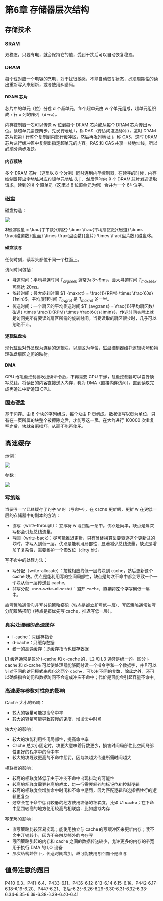 # 第6章 存储器层次结构

## 存储技术

### SRAM

双稳态，只要有电，就会保持它的值，受到干扰后可以自动恢复稳态。

### DRAM

每个位对应一个电容的充电，对干扰很敏感，不能自动恢复状态，必须周期性的读出重新写入来刷新，或者使用纠错码。

#### DRAM 芯片

芯片中的单元（位）分成 d 个超单元，每个超单元由 w 个单元组成，超单元组织成 r 行 c 列的阵列（d=rc）。

内存控制器一次可以传送 w 位到每个 DRAM 芯片或从每个 DRAM 芯片传出 w 位。读超单元需要两步，先发行地址 i，称 RAS（行访问选通脉冲），这时 DRAM 芯片把第 i 行整个复制到内部行缓冲区，然后再发列地址 j，称 CAS，这时 DRAM 芯片从行缓冲区中复制出指定超单元的内容。RAS 和 CAS 共享一根地址线，所以必须分两步发送。

#### 内存模块

多个 DRAM 芯片（这里以 8 个为例）同时连到内存控制器，在读字的时候，内存控制器算出字地址对应的超单元地址 (i, j)，然后同时向 8 个 DRAM 芯片发送读取请求，读到的 8 个超单元（这里以 8 位超单元为例）合并为一个 64 位字。

### 磁盘

磁盘构造：

![](media/15696559995405.jpg)

$磁盘容量 = \frac{字节数}{扇区} \times \frac{平均扇区数}{磁道} \times \frac{磁道数}{盘面} \times \frac{盘面数}{盘片} \times \frac{盘片数}{磁盘}$。

#### 磁盘读写

任何时刻，读写头都位于同一个柱面上。

访问时间包括：

- 寻道时间：平均寻道时间 $T_{avgseek}$ 通常为 3～9ms，最大寻道时间 $T_{maxseek}$ 可高达 20ms。
- 旋转时间：最大旋转时间 $T_{maxrot} = \frac{1}{RPM} \times \frac{60s}{1min}$，平均旋转时间 $T_{avgrot}$ 是 $T_{maxrot}$ 的一半。
- 传送时间：一个扇区的平均传送时间 $T_{avgtrans} = \frac{1}{平均扇区数/磁道} \times \frac{1}{RPM} \times \frac{60s}{1min}$，传送时间实际上就是访问完所有要读的扇区所需的旋转时间。当要读取的扇区很少时，几乎可以忽略不计。

#### 逻辑磁盘块

现代磁盘对外呈现为连续的逻辑块，以扇区为单位，磁盘控制器维护逻辑块号和物理磁盘扇区之间的映射。

#### DMA

CPU 给磁盘控制器发出读命令后，不再需要 CPU 干涉，磁盘控制器可以自行读写总线，将读出的内容直接送入内存，称为 DMA（直接内存访问）。直到读取完成再通过中断通知 CPU。

### 固态硬盘

基于闪存。由 B 个块的序列组成，每个块由 P 页组成。数据读写以页为单位，只有在一页所属的块整个被擦除之后，才能写这一页。在大约进行 100000 次重复写之后，块就会磨损坏，从而不能再使用。

## 高速缓存

示例：

![](media/15696666477048.jpg)

参数：

![](media/15696664918738.jpg)

### 写策略

当要写一个已经缓存了的字 w 时（写命中），在 cache 更新后，更新 w 在更低一层的存储器中的副本的方法：

- 直写（write-through）：立即将 w 写到低一层中。优点是简单，缺点是每次写都会引起总线流量。
- 写回（write-back）：尽可能推迟更新，只有当替换算法要驱逐这个更新过的块时，才写入到低一层。优点是能利用局部性，显著减少总线流量，缺点是增加了复杂性，需要维护一个修改位（dirty bit）。

写不命中的处理方法：

- 写分配（write-allocate）：加载相应的低一层的块到 cache，然后更新这个 cache 块。优点是能利用写的空间局部性，缺点是每次不命中都会导致一个一个块从低一层传送到 cache。
- 非写分配（non-write-allocate）：避开 cache，直接把这个字写到低一层中。

直写策略通常和非写分配策略搭配（特点是都立即写低一层），写回策略通常和写分配策略搭配（特点是都优先写 cache，推迟写低一层）。

### 真实处理器的高速缓存

- i-cache：只缓存指令
- d-cache：只缓存数据
- 统一的高速缓存：即缓存指令也缓存数据

L1 缓存通常是区分 i-cache 和 d-cache 的，L2 和 L3 通常是统一的。区分 i-cache 和 d-cache 可以使处理器能够同时读一个指令字和一个数据字，并且可以针对不同的访问模式来优化这两个 cache，可以有不同的参数，除此之外，还可以确保指令访问和数据访问不会造成冲突不命中；代价是可能会引起容量不命中。

### 高速缓存参数对性能的影响

Cache 大小的影响：

- 较大的容量可能提高命中率
- 较大的容量可能导致较慢的速度，增加命中时间

块大小的影响：

- 较大的块能利用空间局部性，提高命中率
- Cache 总大小固定时，块更大意味着行数更少，损害时间局部性比空间局部性更好的程序中的命中率
- 较大的块导致更高的不命中惩罚，因为块越大传送所需时间越大

相联度的影响：

- 较高的相联度降低了由于冲突不命中出现抖动的可能性
- 较高的相联度需要较高的成本，每一行需要额外的标记位和控制逻辑
- 较高的相联度会增加命中时间和不命中惩罚，因为匹配逻辑和选择牺牲行的逻辑更复杂
- 通常会在不命中惩罚较低的地方使用较低的相联度，比如 L1 cache；在不命中惩罚较高的地方使用较高的相联度，比如虚拟内存

写策略的影响：

- 直写策略比较容易实现；能使用独立与 cache 的写缓冲区来更新内存；读不命中开销较小，因为不会触发额外的内存写
- 写回策略引起的内存和 cache 之间的数据传送较少，允许更多的内存的带宽用于执行 DMA 的 I/O 设备
- 层次结构越往下，传送时间增加，越可能使用写回而不是直写

## 值得注意的题目

P410-6.3、P411-6.4、P433-6.11、P436-6.12-6.13-6.14-6.15-6.16、P442-6.17-6.18-6.19-6.20、P447-6.21、书后-6.25-6.26-6.29-6.30-6.31-6.32-6.33-6.34-6.35-6.36-6.38-6.39-6.40-6.41

